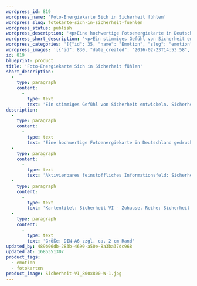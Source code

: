 ```yaml
---
wordpress_id: 819
wordpress_name: 'Foto-Energiekarte Sich in Sicherheit fühlen'
wordpress_slug: fotokarte-sich-in-sicherheit-fuehlen
wordpress_status: publish
wordpress_description: '<p>Eine hochwertige Fotoenergiekarte in Deutschland gedruckt und in Handarbeit laminiert.  Sie ist in Postkartengröße (DIN-A6) gut zu transportieren und kann auch auf den Körper aufgelegt werden.</p><p>Aktivierbares feinstoffliches Informationsfeld: Sicherheit - Autark in sich selbst - Kraft - Zuhause ist überall: In sich selbst ein stimmiges Gefühl von Sicherheit entwickeln. Sicherheit bezieht sich hier auf das Gefühl, immer und überall in sich selbst zuhause zu sein. Ein Gefühl von Unabhängigkeit erlangen, welches darauf basiert, dass sich ein Mensch überall zuhause und gesichert fühlt (soweit dies tatsächlich realistisch ist). Das Gefühl der Behaglichkeit, wie es einem das eigene Zuhause bietet, verstärken und überall auf der Welt zuhause sein können entwickeln und stärken. Hieraus kann eine innere Kraft entstehen, die bei aktuell Anstehendem Stärkung gibt.</p><p>Kartentitel: Sicherheit VI - Zuhause. Reihe: Sicherheit</p><p>Größe: DIN-A6 zzgl. ca. 2 cm Rand<br />Andere Formate sind individuell für Sie innerhalb weniger Tage herstellbar. Bitte kontaktieren Sie uns hierfür unter <a href="mailto:info@elvedenverlag.de">info@elvedenverlag.de</a>.</p><p><a href="https://my.feenbaum.de/anwendung-energiebilder-foto-laminiert/">Anwendungshinweise</a>      <a href="https://my.feenbaum.de/produktinformationen-fotokarten/">Produktinformationen</a></p>'
wordpress_short_description: '<p>Ein stimmiges Gefühl von Sicherheit entwickeln. Sicherheit im Sinne des Gefühls, zuhause zu sein</p>'
wordpress_categories: '[{"id": 35, "name": "Emotion", "slug": "emotion"}, {"id": 23, "name": "Fotokarten", "slug": "fotokarten"}]'
wordpress_images: '[{"id": 830, "date_created": "2016-02-23T14:53:58", "date_created_gmt": "2016-02-23T12:53:58", "date_modified": "2016-02-23T14:53:58", "date_modified_gmt": "2016-02-23T12:53:58", "src": "https://my.feenbaum.de/wp-content/uploads/2016/02/Sicherheit-VI_800x800-W-1.jpg", "name": "Sicherheit-VI_800x800-W", "alt": ""}]'
id: 819
blueprint: product
title: 'Foto-Energiekarte Sich in Sicherheit fühlen'
short_description:
  -
    type: paragraph
    content:
      -
        type: text
        text: 'Ein stimmiges Gefühl von Sicherheit entwickeln. Sicherheit im Sinne des Gefühls, zuhause zu sein'
description:
  -
    type: paragraph
    content:
      -
        type: text
        text: 'Eine hochwertige Fotoenergiekarte in Deutschland gedruckt und in Handarbeit laminiert.  Sie ist in Postkartengröße (DIN-A6) gut zu transportieren und kann auch auf den Körper aufgelegt werden.'
  -
    type: paragraph
    content:
      -
        type: text
        text: 'Aktivierbares feinstoffliches Informationsfeld: Sicherheit - Autark in sich selbst - Kraft - Zuhause ist überall: In sich selbst ein stimmiges Gefühl von Sicherheit entwickeln. Sicherheit bezieht sich hier auf das Gefühl, immer und überall in sich selbst zuhause zu sein. Ein Gefühl von Unabhängigkeit erlangen, welches darauf basiert, dass sich ein Mensch überall zuhause und gesichert fühlt (soweit dies tatsächlich realistisch ist). Das Gefühl der Behaglichkeit, wie es einem das eigene Zuhause bietet, verstärken und überall auf der Welt zuhause sein können entwickeln und stärken. Hieraus kann eine innere Kraft entstehen, die bei aktuell Anstehendem Stärkung gibt.'
  -
    type: paragraph
    content:
      -
        type: text
        text: 'Kartentitel: Sicherheit VI - Zuhause. Reihe: Sicherheit'
  -
    type: paragraph
    content:
      -
        type: text
        text: 'Größe: DIN-A6 zzgl. ca. 2 cm Rand'
updated_by: 489b06db-283b-4690-a50e-8a3ba37dc968
updated_at: 1685351307
product_tags:
  - emotion
  - fotokarten
product_image: Sicherheit-VI_800x800-W-1.jpg
---
```


